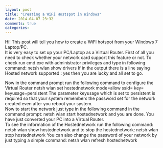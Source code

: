 ```yaml
---
layout: post
title: "Creating a WiFi Hostspot in Windows"
date: 2014-04-07 23:32
comments: true
categories: 
---
```


Hi! This post will tell you how to create a WiFI hotspot from your Windows 7 Laptop/PC.
<br>
It is very easy to set up your PC/Laptop as a Virtual Router. First of all you need to check whether your network card support this feature or not. To check run cmd.exe with administrator privileges and type in following command:
	netsh wlan show drivers
If in the output there is a line saying
	Hosted network supported : yes
then you are lucky and all set to go.
<br>

Now in the command prompt run the following command to configure the Virtual Router
	netsh wlan set hostednetwork mode=allow ssid=<network ssid> key=<password> keyusage=persistent
The parameter keyusage which is set to persistent is required so that your system remembers the password set for the network created even after you reboot your system.
<br>
Now to start the network just type in the following command in the command prompt:
	netsh wlan start hostednetwork
and you are done. You have just converted your PC into a Virtual Router.
<br>
To see the information of the Hostednetwork run the following command:
	netsh wlan show hostednetwork
and to stop the hostednetwork:
	netsh wlan stop hostednetwork
You can also change the password of your network by just typing a simple command:
	netsh wlan refresh hostednetwork <newpassword>
